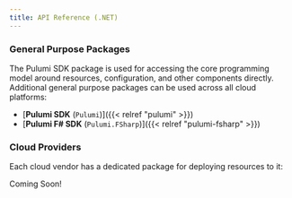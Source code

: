 ```yaml
---
title: API Reference (.NET)
---
```


### General Purpose Packages

The Pulumi SDK package is used for accessing the core programming model around resources, configuration, and other components
directly. Additional general purpose packages can be used across all cloud platforms:

* [**Pulumi SDK** (`Pulumi`)]({{< relref "pulumi" >}})
* [**Pulumi F# SDK** (`Pulumi.FSharp`)]({{< relref "pulumi-fsharp" >}})

### Cloud Providers

Each cloud vendor has a dedicated package for deploying resources to it:
                      
Coming Soon!
